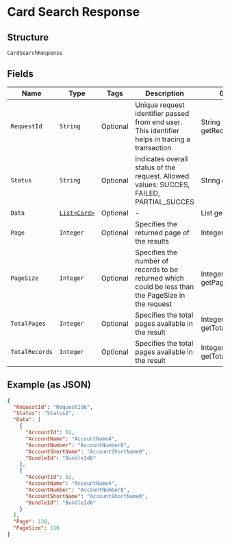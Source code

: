 
# Card Search Response

## Structure

`CardSearchResponse`

## Fields

| Name | Type | Tags | Description | Getter | Setter |
|  --- | --- | --- | --- | --- | --- |
| `RequestId` | `String` | Optional | Unique request identifier passed from end user. This identifier helps in tracing a transaction | String getRequestId() | setRequestId(String requestId) |
| `Status` | `String` | Optional | Indicates overall status of the request. Allowed values: SUCCES, FAILED, PARTIAL_SUCCES | String getStatus() | setStatus(String status) |
| `Data` | [`List<Card>`](../../doc/models/card.md) | Optional | - | List<Card> getData() | setData(List<Card> data) |
| `Page` | `Integer` | Optional | Specifies the returned page of the results | Integer getPage() | setPage(Integer page) |
| `PageSize` | `Integer` | Optional | Specifies the number of records to be returned which could be less than the PageSize in the request | Integer getPageSize() | setPageSize(Integer pageSize) |
| `TotalPages` | `Integer` | Optional | Specifies the total pages available in the result | Integer getTotalPages() | setTotalPages(Integer totalPages) |
| `TotalRecords` | `Integer` | Optional | Specifies the total pages available in the result | Integer getTotalRecords() | setTotalRecords(Integer totalRecords) |

## Example (as JSON)

```json
{
  "RequestId": "RequestId6",
  "Status": "Status2",
  "Data": [
    {
      "AccountId": 62,
      "AccountName": "AccountName4",
      "AccountNumber": "AccountNumber8",
      "AccountShortName": "AccountShortName0",
      "BundleId": "BundleId6"
    },
    {
      "AccountId": 62,
      "AccountName": "AccountName4",
      "AccountNumber": "AccountNumber8",
      "AccountShortName": "AccountShortName0",
      "BundleId": "BundleId6"
    }
  ],
  "Page": 130,
  "PageSize": 110
}
```

